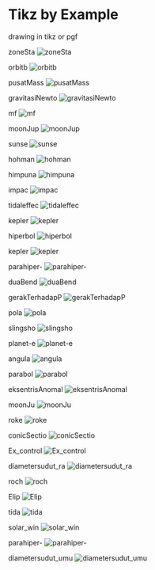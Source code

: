 # Tikz by Example
drawing in tikz or pgf

zoneSta
![zoneSta](https://raw.githubusercontent.com/ridlo/tikz_by_example/master/zoneStar.png)

orbitb
![orbitb](https://raw.githubusercontent.com/ridlo/tikz_by_example/master/orbitbg.png)

pusatMass
![pusatMass](https://raw.githubusercontent.com/ridlo/tikz_by_example/master/pusatMassa.png)

gravitasiNewto
![gravitasiNewto](https://raw.githubusercontent.com/ridlo/tikz_by_example/master/gravitasiNewton.png)

mf
![mf](https://raw.githubusercontent.com/ridlo/tikz_by_example/master/mfp.png)

moonJup
![moonJup](https://raw.githubusercontent.com/ridlo/tikz_by_example/master/moonJup2.png)

sunse
![sunse](https://raw.githubusercontent.com/ridlo/tikz_by_example/master/sunset.png)

hohman
![hohman](https://raw.githubusercontent.com/ridlo/tikz_by_example/master/hohmann.png)

himpuna
![himpuna](https://raw.githubusercontent.com/ridlo/tikz_by_example/master/himpunan.png)

impac
![impac](https://raw.githubusercontent.com/ridlo/tikz_by_example/master/impact.png)

tidaleffec
![tidaleffec](https://raw.githubusercontent.com/ridlo/tikz_by_example/master/tidaleffect.png)

kepler
![kepler](https://raw.githubusercontent.com/ridlo/tikz_by_example/master/kepler1.png)

hiperbol
![hiperbol](https://raw.githubusercontent.com/ridlo/tikz_by_example/master/hiperbola.png)

kepler
![kepler](https://raw.githubusercontent.com/ridlo/tikz_by_example/master/kepler2.png)

parahiper-
![parahiper-](https://raw.githubusercontent.com/ridlo/tikz_by_example/master/parahiper-1.png)

duaBend
![duaBend](https://raw.githubusercontent.com/ridlo/tikz_by_example/master/duaBenda.png)

gerakTerhadapP
![gerakTerhadapP](https://raw.githubusercontent.com/ridlo/tikz_by_example/master/gerakTerhadapPM.png)

pola
![pola](https://raw.githubusercontent.com/ridlo/tikz_by_example/master/polar.png)

slingsho
![slingsho](https://raw.githubusercontent.com/ridlo/tikz_by_example/master/slingshot.png)

planet-e
![planet-e](https://raw.githubusercontent.com/ridlo/tikz_by_example/master/planet-es.png)

angula
![angula](https://raw.githubusercontent.com/ridlo/tikz_by_example/master/angular.png)

parabol
![parabol](https://raw.githubusercontent.com/ridlo/tikz_by_example/master/parabola.png)

eksentrisAnomal
![eksentrisAnomal](https://raw.githubusercontent.com/ridlo/tikz_by_example/master/eksentrisAnomali.png)

moonJu
![moonJu](https://raw.githubusercontent.com/ridlo/tikz_by_example/master/moonJup.png)

roke
![roke](https://raw.githubusercontent.com/ridlo/tikz_by_example/master/roket.png)

conicSectio
![conicSectio](https://raw.githubusercontent.com/ridlo/tikz_by_example/master/conicSection.png)

Ex_control
![Ex_control](https://raw.githubusercontent.com/ridlo/tikz_by_example/master/Ex_controls.png)

diametersudut_ra
![diametersudut_ra](https://raw.githubusercontent.com/ridlo/tikz_by_example/master/diametersudut_rad.png)

roch
![roch](https://raw.githubusercontent.com/ridlo/tikz_by_example/master/roche.png)

Elip
![Elip](https://raw.githubusercontent.com/ridlo/tikz_by_example/master/Elips.png)

tida
![tida](https://raw.githubusercontent.com/ridlo/tikz_by_example/master/tidal.png)

solar_win
![solar_win](https://raw.githubusercontent.com/ridlo/tikz_by_example/master/solar_wind.png)

parahiper-
![parahiper-](https://raw.githubusercontent.com/ridlo/tikz_by_example/master/parahiper-0.png)

diametersudut_umu
![diametersudut_umu](https://raw.githubusercontent.com/ridlo/tikz_by_example/master/diametersudut_umum.png)

